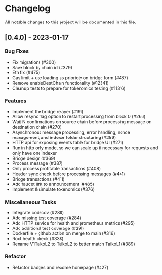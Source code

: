 # Changelog

All notable changes to this project will be documented in this file.

## [0.4.0] - 2023-01-17

### Bug Fixes

- Fix migrations (#300)
- Save block by chain id (#379)
- Eth fix (#475)
- Gas limit + use loading as priorioty on bridge form (#487)
- Remove enableDestChain functionality (#12341)
- Cleanup tests to prepare for tokenomics testing (#11316)

### Features

- Implement the bridge relayer (#191)
- Allow resync flag option to restart processing from block 0 (#266)
- Wait N confirmations on source chain before processing message on destination chain (#270)
- Asynchronous message processing, error handling, nonce management, and indexer folder structuring (#259)
- HTTP api for exposing events table for bridge UI (#271)
- Run in http only mode, so we can scale up if necessary for requests and only have one indexer
- Bridge design (#369)
- Process message (#387)
- Only process profitable transactions (#408)
- Header sync check before processing messages (#441)
- Bridge transactions (#411)
- Add faucet link to announcement (#485)
- Implement & simulate tokenomics (#376)

### Miscellaneous Tasks

- Integrate codecov (#280)
- Add missing test coverage (#284)
- Add HTTP service for health and prometheus metrics (#295)
- Add additional test coverage (#291)
- Dockerfile + github action on merge to main (#316)
- Root health check (#338)
- Rename V1TaikoL2 to TaikoL2 to better match TaikoL1 (#389)

### Refactor

- Refactor badges and readme homepage (#427)

<!-- generated by git-cliff -->
